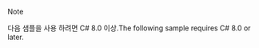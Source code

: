 > [!NOTE]
> <span data-ttu-id="2ceed-101">다음 샘플을 사용 하려면 C# 8.0 이상.</span><span class="sxs-lookup"><span data-stu-id="2ceed-101">The following sample requires C# 8.0 or later.</span></span>
